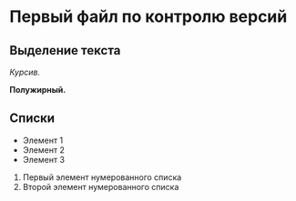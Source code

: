 # Первый файл по контролю версий

## Выделение текста
*Курсив.*

**Полужирный.**

## Списки
* Элемент 1
* Элемент 2
* Элемент 3

1. Первый элемент нумерованного списка
2. Второй элемент нумерованного списка